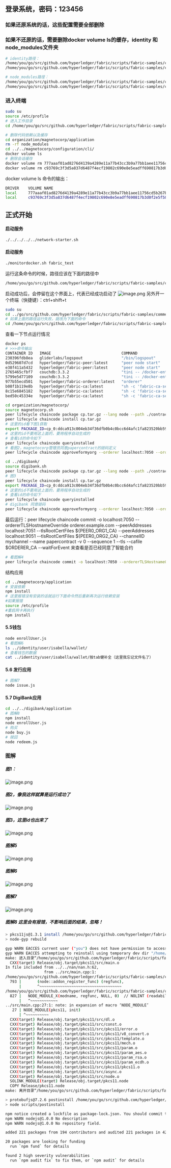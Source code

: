 ## 登录系统，密码：123456
### 如果还原系统的话，这些配置需要全部删除
### 如果不还原的话，需要删除docker volume ls的缓存，identity 和 node_modules文件夹
```bash
# identity路径：
/home/you/go/src/github.com/hyperledger/fabric/scripts/fabric-samples/commercial-paper/organization/digibank
/home/you/go/src/github.com/hyperledger/fabric/scripts/fabric-samples/commercial-paper/organization/magnetocorp
```

```bash
# node_modules路径：
/home/you/go/src/github.com/hyperledger/fabric/scripts/fabric-samples/commercial-paper/organization/digibank/application
/home/you/go/src/github.com/hyperledger/fabric/scripts/fabric-samples/commercial-paper/organization/magnetocorp/application
```

### 进入终端
```bash
sudo su
source /etc/profile
# 进入工作目录
cd /home/you/go/src/github.com/hyperledger/fabric/scripts/fabric-samples/commercial-paper

# 删除代码依赖以及缓存
cd organization/magnetocorp/application
rm -rf node_modules
cd ../../magnetocorp/configuration/cli/
docker volume ls
# 删除会话缓存
docker volume rm 777aaaf01ad8276d4139a4289e11a77b43cc3b9a77bb1aee11756cd5b267b960
docker volume rm c93769c3f3d5a837d6487f4ecf19802c690e8e5eadff690817b3d0f2e5f58790
```
docker volume ls 命令的输出：
```bash
DRIVER    VOLUME NAME
local     777aaaf01ad8276d4139a4289e11a77b43cc3b9a77bb1aee11756cd5b267b960
local     c93769c3f3d5a837d6487f4ecf19802c690e8e5eadff690817b3d0f2e5f58790

```

## 正式开始
#### 启动服务
```bash
./../../../../network-starter.sh
```
#### 启动服务
```bash
./monitordocker.sh fabric_test
```
运行这条命令的时候，路径应该在下面的路径中
```bash
/home/you/go/src/github.com/hyperledger/fabric/scripts/fabric-samples/commercial-paper/organization/magnetocorp/configuration/cli
```
启动成功后，会停留在这个界面上，代表已经成功启动了
![image.png](https://cdn.nlark.com/yuque/0/2024/png/43150086/1713230742795-2f85d118-339c-40de-bdae-aace182ee7b2.png#averageHue=%23300a24&clientId=u45a08d20-6731-4&from=paste&height=127&id=u14dcb688&originHeight=127&originWidth=1715&originalType=binary&ratio=1&rotation=0&showTitle=false&size=26772&status=done&style=none&taskId=ufe5af907-1954-445c-9089-70de7e3c205&title=&width=1715)
另外开一个终端（快捷键）：ctrl+shift+t
```bash
sudo su
cd ../go/src/github.com/hyperledger/fabric/scripts/fabric-samples/commercial-paper/
# 如果上面的路径运行失败，就改为下面的命令
cd /home/you/go/src/github.com/hyperledger/fabric/scripts/fabric-samples/commercial-paper
```
查看一下节点运行情况
```bash
docker ps
# >>>命令输出
CONTAINER ID   IMAGE                               COMMAND                   CREATED          STATUS          PORTS                                                                                                                             NAMES
230396fdb8ea   gliderlabs/logspout                 "/bin/logspout"           6 minutes ago    Up 6 minutes    127.0.0.1:8000->80/tcp                                                                                                            logspout
0d529607d7cd   hyperledger/fabric-peer:latest      "peer node start"         12 minutes ago   Up 12 minutes   0.0.0.0:7051->7051/tcp, :::7051->7051/tcp, 0.0.0.0:9444->9444/tcp, :::9444->9444/tcp                                              peer0.org1.example.com
e38f411a5432   hyperledger/fabric-peer:latest      "peer node start"         12 minutes ago   Up 12 minutes   0.0.0.0:9051->9051/tcp, :::9051->9051/tcp, 7051/tcp, 0.0.0.0:9445->9445/tcp, :::9445->9445/tcp                                    peer0.org2.example.com
2765465cfbf7   couchdb:3.3.2                       "tini -- /docker-ent…"   12 minutes ago   Up 12 minutes   4369/tcp, 9100/tcp, 0.0.0.0:7984->5984/tcp, :::7984->5984/tcp                                                                     couchdb1
5799e5d77109   couchdb:3.3.2                       "tini -- /docker-ent…"   12 minutes ago   Up 12 minutes   4369/tcp, 9100/tcp, 0.0.0.0:5984->5984/tcp, :::5984->5984/tcp                                                                     couchdb0
977b55ecd501   hyperledger/fabric-orderer:latest   "orderer"                 12 minutes ago   Up 12 minutes   0.0.0.0:7050->7050/tcp, :::7050->7050/tcp, 0.0.0.0:7053->7053/tcp, :::7053->7053/tcp, 0.0.0.0:9443->9443/tcp, :::9443->9443/tcp   orderer.example.com
b08f1b119e8b   hyperledger/fabric-ca:latest        "sh -c 'fabric-ca-se…"   12 minutes ago   Up 12 minutes   0.0.0.0:9054->9054/tcp, :::9054->9054/tcp, 7054/tcp, 0.0.0.0:19054->19054/tcp, :::19054->19054/tcp                                ca_orderer
8c15e6845182   hyperledger/fabric-ca:latest        "sh -c 'fabric-ca-se…"   12 minutes ago   Up 12 minutes   0.0.0.0:7054->7054/tcp, :::7054->7054/tcp, 0.0.0.0:17054->17054/tcp, :::17054->17054/tcp                                          ca_org1
bed50c45334e   hyperledger/fabric-ca:latest        "sh -c 'fabric-ca-se…"   12 minutes ago   Up 12 minutes   0.0.0.0:8054->8054/tcp, :::8054->8054/tcp, 7054/tcp, 0.0.0.0:18054->18054/tcp, :::18054->18054/tcp                                ca_org2

```
```bash
cd organization/magnetocorp/
source magnetocorp.sh
peer lifecycle chaincode package cp.tar.gz --lang node --path ./contract --label cp_0
peer lifecycle chaincode install cp.tar.gz
# 这里的id看下图1获取
export PACKAGE_ID=cp_0:ddca913c004eb34f36dfb0b4c0bcc6d4afc1fa823520bb5966a3bfcf1808f40a
# 这里的id不要用这上面的，要用程序自动生成的
# 查看id的命令如下
peer lifecycle chaincode queryinstalled
# 看图2，magnetocorp管理员同意papercontract的链码定义
peer lifecycle chaincode approveformyorg --orderer localhost:7050 --ordererTLSHostnameOverride orderer.example.com --channelID mychannel --name papercontract -v 0 --package-id $PACKAGE_ID --sequence 1 --tls --cafile $ORDERER_CA

```
```bash
cd ../digibank/
source digibank.sh
peer lifecycle chaincode package cp.tar.gz --lang node --path ./contract --label cp_0
# 图3
peer lifecycle chaincode install cp.tar.gz
export PACKAGE_ID=cp_0:ddca913c004eb34f36dfb0b4c0bcc6d4afc1fa823520bb5966a3bfcf1808f40a
# 这里的id不要用这上面的，要用程序自动生成的
# 查看id的命令如下
peer lifecycle chaincode queryinstalled
# digibank 同意链码
peer lifecycle chaincode approveformyorg --orderer localhost:7050 --ordererTLSHostnameOverride orderer.example.com --channelID mychannel --name papercontract -v 0 --package-id $PACKAGE_ID --sequence 1 --tls --cafile $ORDERER_CA
```
最后运行：peer lifecycle chaincode commit -o localhost:7050 --ordererTLSHostnameOverride orderer.example.com --peerAddresses localhost:7051 --tlsRootCertFiles ${PEER0_ORG1_CA} --peerAddresses localhost:9051 --tlsRootCertFiles ${PEER0_ORG2_CA} --channelID mychannel --name papercontract -v 0 --sequence 1 --tls --cafile $ORDERER_CA --waitForEvent
来查看是否已经同意了智能合约
```bash
# 看图解4
peer lifecycle chaincode commit -o localhost:7050 --ordererTLSHostnameOverride orderer.example.com --peerAddresses localhost:7051 --tlsRootCertFiles ${PEER0_ORG1_CA} --peerAddresses localhost:9051 --tlsRootCertFiles ${PEER0_ORG2_CA} --channelID mychannel --name papercontract -v 0 --sequence 1 --tls --cafile $ORDERER_CA --waitForEvent
```
结构应用
```bash
cd ../magnetocorp/application
# 安装依赖
npm install
# 这里报错没有安装的话就运行下面命令然后重新再次运行依赖安装
#如果报错
source /etc/profile
#重启网卡再执行
npm install

```
#### 5.5钱包
```bash
node enrollUser.js
# 看图解6
ls ../identity/user/isabella/wallet/
# 查看钱包的数据
cat ../identity/user/isabella/wallet/按tab健补全（这里我忘记文件名了）
```
#### 5.6 发行应用
```bash
# 图解7
node issue.js
```
#### 5.7 DigiBank应用
```bash
cd ../../digibank/application
# 图解8
npm install
node enrollUser.js
# 购买
node buy.js
# 赎回
node redeem.js
```
### 图解
##### 图1：
![image.png](https://cdn.nlark.com/yuque/0/2024/png/43150086/1713231451720-6977bc49-62c6-4cdc-a6ae-0f325f3500d8.png#averageHue=%23300a25&clientId=u45a08d20-6731-4&from=paste&height=131&id=u96418349&originHeight=131&originWidth=1713&originalType=binary&ratio=1&rotation=0&showTitle=false&size=43803&status=done&style=none&taskId=ue13587ad-93c7-43df-9dc8-31400aa51de&title=&width=1713)
##### 图2，像我这样就算是运行成功了
![image.png](https://cdn.nlark.com/yuque/0/2024/png/43150086/1713231639074-fcbce4d7-87cd-4cfd-99c3-b06a34872e85.png#averageHue=%23300b25&clientId=u45a08d20-6731-4&from=paste&height=137&id=uddd9c069&originHeight=137&originWidth=1716&originalType=binary&ratio=1&rotation=0&showTitle=false&size=40885&status=done&style=none&taskId=ub41c3a74-b640-4e17-baaa-c169d770769&title=&width=1716)
##### 图3，这里id也出来了
![image.png](https://cdn.nlark.com/yuque/0/2024/png/43150086/1713231852342-87b8878d-ce97-4b1f-b776-fe87f54502fe.png#averageHue=%23300a25&clientId=u45a08d20-6731-4&from=paste&height=137&id=u531b8b14&originHeight=137&originWidth=1730&originalType=binary&ratio=1&rotation=0&showTitle=false&size=42830&status=done&style=none&taskId=u1cc30cb9-ac0e-4af1-beb7-748c4af92c2&title=&width=1730)
##### 图解5
![image.png](https://cdn.nlark.com/yuque/0/2024/png/43150086/1713232094171-98c5316c-b61c-433f-8cda-0b63b77e5a88.png#averageHue=%23310b26&clientId=u45a08d20-6731-4&from=paste&height=214&id=u9615c907&originHeight=214&originWidth=1715&originalType=binary&ratio=1&rotation=0&showTitle=false&size=88238&status=done&style=none&taskId=u0eb06c73-247d-42dc-a05c-c79ab3c8b7e&title=&width=1715)
##### 图解6
![image.png](https://cdn.nlark.com/yuque/0/2024/png/43150086/1713232939428-b5c3f514-dbf4-410a-b336-9ef3f212be59.png#averageHue=%23300b26&clientId=u45a08d20-6731-4&from=paste&height=153&id=u2129a253&originHeight=153&originWidth=1756&originalType=binary&ratio=1&rotation=0&showTitle=false&size=38181&status=done&style=none&taskId=u4435da68-08a4-4919-8fd9-107b2fb752a&title=&width=1756)
##### 图解7
![image.png](https://cdn.nlark.com/yuque/0/2024/png/43150086/1713233085234-cb5a12ea-8c28-47bb-9111-f97e3d0dc7bb.png#averageHue=%23300a25&clientId=u45a08d20-6731-4&from=paste&height=323&id=u3b7315f4&originHeight=323&originWidth=1802&originalType=binary&ratio=1&rotation=0&showTitle=false&size=61631&status=done&style=none&taskId=ue5af846e-6737-4c39-aca1-2baca7ad4f6&title=&width=1802)
##### 图解8 这里会有报错，不影响后面的结果，忽略！
```bash
> pkcs11js@1.3.1 install /home/you/go/src/github.com/hyperledger/fabric/scripts/fabric-samples/commercial-paper/organization/digibank/application/node_modules/pkcs11js
> node-gyp rebuild

gyp WARN EACCES current user ("you") does not have permission to access the dev dir "/root/.cache/node-gyp/14.21.3"
gyp WARN EACCES attempting to reinstall using temporary dev dir "/home/you/go/src/github.com/hyperledger/fabric/scripts/fabric-samples/commercial-paper/organization/digibank/application/node_modules/pkcs11js/.node-gyp"
make: 进入目录“/home/you/go/src/github.com/hyperledger/fabric/scripts/fabric-samples/commercial-paper/organization/digibank/application/node_modules/pkcs11js/build”
  CXX(target) Release/obj.target/pkcs11/src/main.o
In file included from ../../nan/nan.h:62,
                 from ../src/main.cpp:1:
/home/you/go/src/github.com/hyperledger/fabric/scripts/fabric-samples/commercial-paper/organization/digibank/application/node_modules/pkcs11js/.node-gyp/14.21.3/include/node/node.h:793:7: warning: cast between incompatible function types from ‘void (*)(Nan::ADDON_REGISTER_FUNCTION_ARGS_TYPE)’ {aka ‘void (*)(v8::Local<v8::Object>)’} to ‘node::addon_register_func’ {aka ‘void (*)(v8::Local<v8::Object>, v8::Local<v8::Value>, void*)’} [-Wcast-function-type]
  793 |       (node::addon_register_func) (regfunc),                          \
      |       ^~~~~~~~~~~~~~~~~~~~~~~~~~~~~~~~~~~~~
/home/you/go/src/github.com/hyperledger/fabric/scripts/fabric-samples/commercial-paper/organization/digibank/application/node_modules/pkcs11js/.node-gyp/14.21.3/include/node/node.h:827:3: note: in expansion of macro ‘NODE_MODULE_X’
  827 |   NODE_MODULE_X(modname, regfunc, NULL, 0)  // NOLINT (readability/null_usage)
      |   ^~~~~~~~~~~~~
../src/main.cpp:27:1: note: in expansion of macro ‘NODE_MODULE’
   27 | NODE_MODULE(pkcs11, init)
      | ^~~~~~~~~~~
  CXX(target) Release/obj.target/pkcs11/src/dl.o
  CXX(target) Release/obj.target/pkcs11/src/const.o
  CXX(target) Release/obj.target/pkcs11/src/pkcs11/error.o
  CXX(target) Release/obj.target/pkcs11/src/pkcs11/v8_convert.o
  CXX(target) Release/obj.target/pkcs11/src/pkcs11/template.o
  CXX(target) Release/obj.target/pkcs11/src/pkcs11/mech.o
  CXX(target) Release/obj.target/pkcs11/src/pkcs11/param.o
  CXX(target) Release/obj.target/pkcs11/src/pkcs11/param_aes.o
  CXX(target) Release/obj.target/pkcs11/src/pkcs11/param_rsa.o
  CXX(target) Release/obj.target/pkcs11/src/pkcs11/param_ecdh.o
  CXX(target) Release/obj.target/pkcs11/src/pkcs11/pkcs11.o
  CXX(target) Release/obj.target/pkcs11/src/async.o
  CXX(target) Release/obj.target/pkcs11/src/node.o
  SOLINK_MODULE(target) Release/obj.target/pkcs11.node
  COPY Release/pkcs11.node
make: 离开目录“/home/you/go/src/github.com/hyperledger/fabric/scripts/fabric-samples/commercial-paper/organization/digibank/application/node_modules/pkcs11js/build”

> protobufjs@7.2.6 postinstall /home/you/go/src/github.com/hyperledger/fabric/scripts/fabric-samples/commercial-paper/organization/digibank/application/node_modules/protobufjs
> node scripts/postinstall

npm notice created a lockfile as package-lock.json. You should commit this file.
npm WARN nodejs@1.0.0 No description
npm WARN nodejs@1.0.0 No repository field.

added 221 packages from 194 contributors and audited 221 packages in 42.361s

20 packages are looking for funding
  run `npm fund` for details

found 2 high severity vulnerabilities
  run `npm audit fix` to fix them, or `npm audit` for details

```
